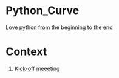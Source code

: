 # Python_Curve
Love python from the beginning to the end

Context
==
1. [Kick-off meeeting](https://github.com/testcara/Python_Curve/blob/kickoff/README.md)
